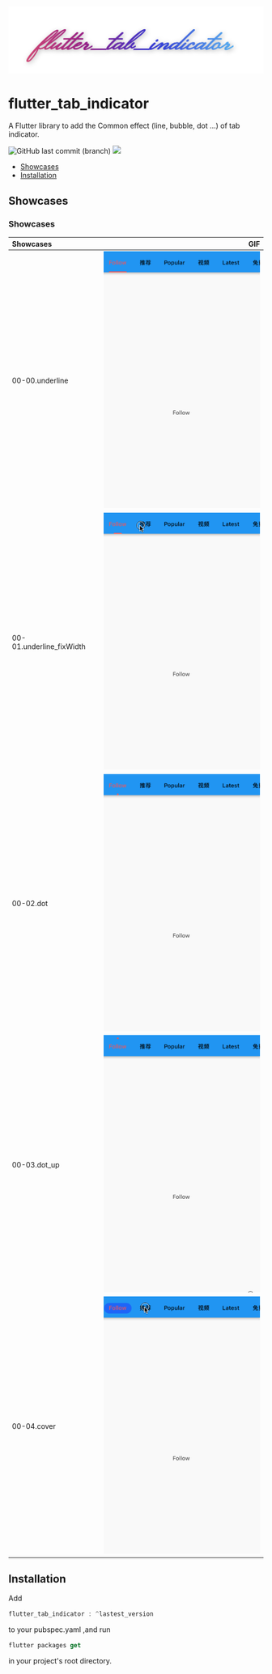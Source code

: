 ![](https://github.com/CrabMen/CMResources/blob/master/flutter_tab_indicator/flutter_tab_indicator_logo.jpeg)
# flutter_tab_indicator
A Flutter library to add the Common effect (line, bubble, dot ...) of tab indicator.

![GitHub last commit (branch)](https://img.shields.io/github/last-commit/CrabMen/flutter_tab_indicator/main)
![](https://img.shields.io/apm/l/vim-mode.svg)

* [Showcases](#screenshots)
* [Installation](#installation)



## <a id="screenshots"></a>Showcases

### <a id="screenshots-basic"></a>Showcases

| Showcases    |    GIF|
| :-------- | --------:| 
|00-00.underline |![](https://raw.githubusercontent.com/CrabMen/CMResources/master/flutter_tab_indicator/flutter_tab_indicator00.gif)|
|00-01.underline_fixWidth |![](https://raw.githubusercontent.com/CrabMen/CMResources/master/flutter_tab_indicator/flutter_tab_indicator01.gif)|
|00-02.dot |![](https://raw.githubusercontent.com/CrabMen/CMResources/master/flutter_tab_indicator/flutter_tab_indicator02.gif)|
|00-03.dot_up |![](https://raw.githubusercontent.com/CrabMen/CMResources/master/flutter_tab_indicator/flutter_tab_indicator03.gif)|
|00-04.cover |![](https://raw.githubusercontent.com/CrabMen/CMResources/master/flutter_tab_indicator/flutter_tab_indicator04.gif)|

## <a id="installation"></a>Installation
Add
```dart
flutter_tab_indicator : ^lastest_version
```
to your pubspec.yaml ,and run
```dart
flutter packages get 
```
in your project's root directory.
